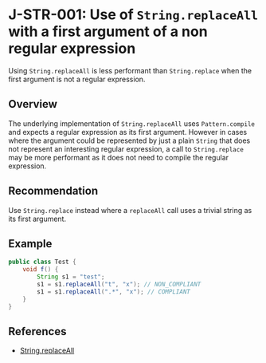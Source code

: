 # J-STR-001: Use of `String.replaceAll` with a first argument of a non regular expression

Using `String.replaceAll` is less performant than `String.replace` when the first argument is not a regular expression.

## Overview

The underlying implementation of `String.replaceAll` uses `Pattern.compile` and expects a regular expression as its first argument. However in cases where the argument could be represented by just a plain `String` that does not represent an interesting regular expression, a call to `String.replace` may be more performant as it does not need to compile the regular expression.

## Recommendation

Use `String.replace` instead where a `replaceAll` call uses a trivial string as its first argument.

## Example

```java
public class Test {
    void f() {
        String s1 = "test";
        s1 = s1.replaceAll("t", "x"); // NON_COMPLIANT
        s1 = s1.replaceAll(".*", "x"); // COMPLIANT
    }
}

```

## References

- [String.replaceAll](https://docs.oracle.com/en/java/javase/20/docs/api/java.base/java/lang/String.html#replaceAll(java.lang.String,java.lang.String))

